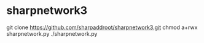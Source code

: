 # sharpnetwork3
git clone https://github.com/sharpaddroot/sharpnetwork3.git
chmod a+rwx sharpnetwork.py
./sharpnetwork.py
